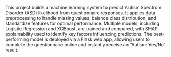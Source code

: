 This project builds a machine learning system to predict Autism Spectrum Disorder (ASD) likelihood from questionnaire responses. It applies data preprocessing to handle missing values, balance class distribution, and standardize features for optimal performance. Multiple models, including Logistic Regression and XGBoost, are trained and compared, with SHAP explainability used to identify key factors influencing predictions. The best-performing model is deployed via a Flask web app, allowing users to complete the questionnaire online and instantly receive an “Autism: Yes/No” result.
